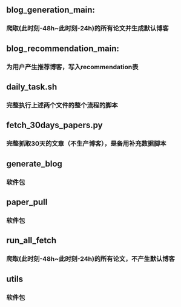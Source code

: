 ## blog_generation_main: 
### 爬取(此时刻-48h~此时刻-24h)的所有论文并生成默认博客

## blog_recommendation_main:
### 为用户产生推荐博客，写入recommendation表

## daily_task.sh
### 完整执行上述两个文件的整个流程的脚本

## fetch_30days_papers.py
### 完整抓取30天的文章（不生产博客），是备用补充数据脚本

## generate_blog
### 软件包

## paper_pull
### 软件包

## run_all_fetch
### 爬取(此时刻-48h~此时刻-24h)的所有论文，不产生默认博客

## utils
### 软件包